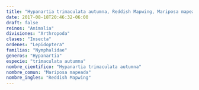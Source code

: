 ```yaml
---
title: "Hypanartia trimaculata autumna, Reddish Mapwing, Mariposa mapeada"
date: 2017-08-18T20:46:32-06:00
draft: false
reinos: "Animalia"
divisiones: "Arthropoda"
clases: "Insecta"
ordenes: "Lepidoptera"
familias: "Nymphalidae"
generos: "Hypanartia"
especie: "trimaculata autumna"
nombre_cientifico: "Hypanartia trimaculata autumna"
nombre_comun: "Mariposa mapeada"
nombre_ingles: "Reddish Mapwing"
---
```

